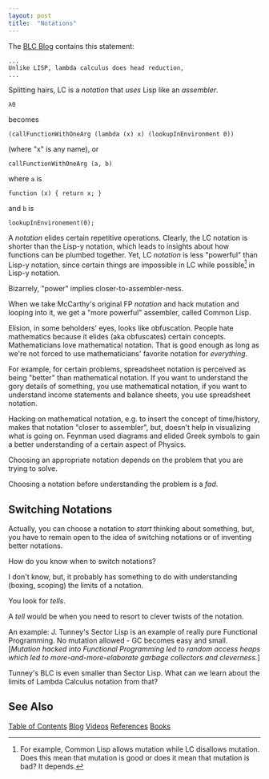 ```yaml
---
layout: post
title:  "Notations"
---
```

The [BLC Blog](https://justine.lol/lambda/) contains this statement:
```
...
Unlike LISP, lambda calculus does head reduction, 
...
```

Splitting hairs, LC is a *notation* that *uses* Lisp like an *assembler*.
```
λ0
```
becomes
```
(callFunctionWithOneArg (lambda (x) x) (lookupInEnvironment 0))
```
(where "x" is any name),
or
```
callFunctionWithOneArg (a, b)
```
where `a` is
``` 
function (x) { return x; }
```
and `b` is
```
lookupInEnvironement(0);
```

A *notation* elides certain repetitive operations.  Clearly, the LC notation is shorter than the Lisp-y notation, which leads to insights about how functions can be plumbed together.  Yet, LC *notation* is less "powerful" than Lisp-y notation, since certain things are impossible in LC while possible[^possible] in Lisp-y notation.

[^possible]: For example, Common Lisp allows mutation while LC disallows mutation. Does this mean that mutation is good or does it mean that mutation is bad? It depends.

Bizarrely, "power" implies closer-to-assembler-ness.

When we take McCarthy's original FP *notation* and hack mutation and looping into it, we get a "more powerful" assembler, called Common Lisp.

Elision, in some beholders' eyes, looks like obfuscation. People hate mathematics because it elides (aka obfuscates) certain concepts. Mathematicians love mathematical notation. That is good enough as long as we're not forced to use mathematicians' favorite notation for *everything*.

For example, for certain problems, spreadsheet notation is perceived as being "better" than mathematical notation. If you want to understand the gory details of something, you use mathematical notation, if you want to understand income statements and balance sheets, you use spreadsheet notation.

Hacking on mathematical notation, e.g. to insert the concept of time/history, makes that notation "closer to assembler", but, doesn't help in visualizing what is going on.  Feynman used diagrams and elided Greek symbols to gain a better understanding of a certain aspect of Physics.

Choosing an appropriate notation depends on the problem that you are trying to solve.

Choosing a notation before understanding the problem is a *fad*.

## Switching Notations
Actually, you can choose a notation to *start* thinking about something, but, you have to remain open to the idea of switching notations or of inventing better notations.  

How do you know when to switch notations?  

I don't know, but, it probably has something to do with understanding (boxing, scoping) the limits of a notation.  

You look for *tells*.

A *tell* would be when you need to resort to clever twists of the notation.

An example: J. Tunney's Sector Lisp is an example of really pure Functional Programming.  No mutation allowed - GC becomes easy and small. [*Mutation hacked into Functional Programming led to random access heaps which led to more-and-more-elaborate garbage collectors and cleverness.*]

Tunney's BLC is even smaller than Sector Lisp.  What can we learn about the limits of Lambda Calculus notation from that?


 ## See Also

[Table of Contents](https://guitarvydas.github.io/2021/12/10/Table-of-Contents-Dec-01-2021.html)
[Blog](https://guitarvydas.github.io)
[Videos](https://www.youtube.com/channel/UC9EJr0nKHwadbHUtc5zHdmQ/videos)
[References](https://guitarvydas.github.io/2021/01/14/References.html)
[Books](https://leanpub.com/u/paul-tarvydas.html)

<script src="https://utteranc.es/client.js" 
        repo="guitarvydas/guitarvydas.github.io" 
        issue-term="pathname" 
        theme="github-light" 
        crossorigin="anonymous" 
        async> 
</script> 
